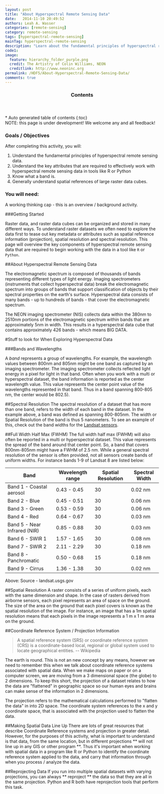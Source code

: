 ```yaml
---
layout: post
title: "About Hyperspectral Remote Sensing Data"
date:   2014-11-10 20:49:52
authors: Leah A. Wasser
categories: [remote-sensing]
category: remote-sensing
tags: [hyperspectral-remote-sensing]
mainTag: hyperspectral-remote-sensing
description: "Learn about the fundamental principles of hyperspectral remote sensing data."
code1: 
image:
  feature: hierarchy_folder_purple.png
  credit: The Artistry of Colin Williams, NEON
  creditlink: http://www.neoninc.org
permalink: /HDF5/About-Hyperspectral-Remote-Sensing-Data/
comments: true
---
```


<section id="table-of-contents" class="toc">
  <header>
    <h3 >Contents</h3>
  </header>
<div id="drawer" markdown="1">
*  Auto generated table of contents
{:toc}
</div>
</section><!-- /#table-of-contents -->



<div id="objectives">
NOTE: this page is under development! We welcome any and all feedback!
<h3>Goals / Objectives</h3>

After completing this activity, you will:
<ol>
<li>Understand the fundamental principles of hyperspectral remote sensing data.</li>
<li>Understand the key attributes that are required to effectively work with hyperspectral remote sensing data in tools like R or Python</li>
<li>Know what a band is.</li>
<li>Generally understand spatial references of large raster data cubes.</li>
</ol>


<h3>You will need:</h3>
A working thinking cap - this is an overview / background activity.
</div>

###Getting Started

Raster data, and raster data cubes can be organized and stored in many different ways. To understand raster datasets we often need to explore the data first to tease out key metadata or attributes such as spatial reference information (projection), spatial resolution and spectral resolution. This page will overview the key components of hyperspectral remote sensing data that are required to begin working with the data in a tool like `R` or `Python`.

##About Hyperspectral Remote Sensing Data

The electromagnetic spectrum is composed of thousands of bands representing different types of light energy. Imaging spectrometers (instruments that collect hyperspectral data) break the electromagnetic spectrum into groups of bands that support classification of objects by their spectral properties on the earth's surface. Hyperspectral data consists of many bands - up to hundreds of bands - that cover the electromagnetic spectrum.

The NEON imaging spectrometer (NIS) collects data within the 380nm to 2510nm portions of the electromagnetic spectrum within bands that are approximately 5nm in width. This results in a hyperspectral data cube that contains approximately 426 bands - which means BIG DATA.

#Stuff to look for When Exploring Hyperspectral Data

###Bands and Wavelengths

A *band* represents a group of wavelengths. For example, the wavelength values between 800nm and 805nm might be one band as captured by an imaging spectrometer. The imaging spectrometer collects reflected light energy in a pixel for light in that band. Often when you work with a multi or hyperspectral dataset, the band information is reported as the center wavelength value. This value represents the center point value of the wavelengths represented in that  band. Thus in a band spanning 800-805 nm, the center would be 802.5).

##Spectral Resolution
The spectral resolution of a dataset that has more than one band, refers to the width of each band in the dataset. In the example above, a band was defined as spanning 800-805nm. The width or Spatial Resolution of the band is thus 5 nanometers. To see an example of this, check out the band widths for the <a href="http://landsat.usgs.gov/band_designations_landsat_satellites.php" target="_blank">Landsat sensors</a>.

 
##Full Width Half Max (FWHM)
The full width half max (FWHM) will also often be reported in a multi or hyperspectral dataset. This value represents the spread of the band around that center point. So, a band that covers 800nm-805nm might have a FWHM of 2.5 nm. While a general spectral resolution of the sensor is often  provided, not all sensors create bands of uniform widths. For instance bands 1-9 of Landsat 8 are listed below:


| Band | Wavelength range | Spatial Resolution | Spectral Width |
|-------------------------------------|------------------|--------------------|----------------|
| Band 1 - Coastal aerosol | 0.43 - 0.45 | 30 | 0.02 nm |
| Band 2 - Blue | 0.45 - 0.51 | 30 | 0.06 nm |
| Band 3 - Green | 0.53 - 0.59 | 30 | 0.06 nm |
| Band 4 - Red | 0.64 - 0.67 | 30 | 0.03 nm |
| Band 5 - Near Infrared (NIR) | 0.85 - 0.88 | 30 | 0.03 nm |
| Band 6 - SWIR 1 | 1.57 - 1.65 | 30 | 0.08 nm  |
| Band 7 - SWIR 2 | 2.11 - 2.29 | 30 | 0.18 nm |
| Band 8 - Panchromatic | 0.50 - 0.68 | 15 | 0.18 nm |
| Band 9 - Cirrus | 1.36 - 1.38 | 30 | 0.02 nm |


Above: Source - landsat.usgs.gov

##Spatial Resolution
A raster consists of a series of uniform pixels, each with the same dimension and shape. In the case of rasters derived from airborne sensors, each pixel represents an area of space on the ground. The size of the area on the ground that each pixel covers is known as the spatial resolution of the image. For instance, an image that has a 1m spatial resolution means that each pixels in the image represents a 1 m x 1 m area on the ground.


##Coordinate Reference System / Projection Information

> A spatial reference system (SRS) or coordinate reference system (CRS) is a coordinate-based local, regional or global system used to locate geographical entities. -- Wikipedia

The earth is round. This is not an new concept by any means, however we need to remember this when we talk about coordinate reference systems associated with spatial data. When we make maps on paper or on a computer screen, we are moving from a 3 dimensional space (the globe) to 2 dimensions. To keep this short, the projection of a dataset relates to how the data are "flattened" in geographic space so our human eyes and brains can make sense of the information in 2 dimensions.

The projection refers to the mathematical calculations performed to "flatten the data" in into 2D space. The coordinate system references to the x and y coordinate space, that is associated with the projection used to flatten the data. 

##Making Spatial Data Line Up
There are lots of great resources that describe Coordinate Reference systems and projection in greater detail. However, for the purposes of this activity, what is important to understand is that data, from the same location, but in different projections ** will not line up in any GIS or other program **. Thus it's important when working with spatial data in a program like R or Python to identify the coordinate reference system applied to the data, and carry that information through when you process / analyze the data.

##Reprojecting Data
If you run into multiple spatial datasets with varying projections, you can always ** reproject ** the data so that they are all in the same projection. Python and R both have reprojection tools that perform this task.


